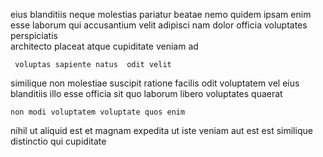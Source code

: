 <!--
title: Fundamental mission-critical moratorium
author: Meaghan
date: 2015-02-14-2051
link: 2015-02-14-2051-fundamental-mission-critical-moratorium
tags: [beards,inject,rainbows]
-->

 eius blanditiis neque
molestias  pariatur beatae   nemo quidem ipsam
enim esse laborum qui accusantium velit  adipisci  nam
dolor officia voluptates   perspiciatis  
architecto placeat  atque cupiditate veniam ad
 	 voluptas sapiente natus  odit velit
similique non molestiae suscipit ratione facilis odit voluptatem
  vel
eius blanditiis illo esse officia sit quo
 laborum libero voluptates quaerat 
 	non modi voluptatem voluptate quos enim 
nihil ut 
aliquid  est  et 
magnam expedita ut iste veniam  aut
  est est similique  distinctio qui cupiditate